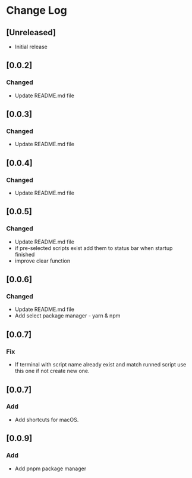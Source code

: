 # Change Log

## [Unreleased]

- Initial release

## [0.0.2]

### Changed

- Update README.md file

## [0.0.3]

### Changed

- Update README.md file

## [0.0.4]

### Changed

- Update README.md file

## [0.0.5]

### Changed

- Update README.md file
- if pre-selected scripts exist add them to status bar when startup finished
- improve clear function

## [0.0.6]

### Changed

- Update README.md file
- Add select package manager - yarn & npm

## [0.0.7]

### Fix

- If terminal with script name already exist and match runned script use this one if not create new one.

## [0.0.7]

### Add

- Add shortcuts for macOS.

## [0.0.9]

### Add

- Add pnpm package manager

